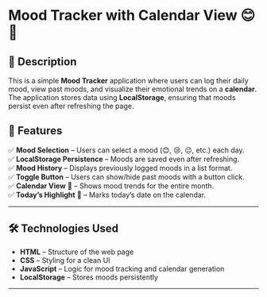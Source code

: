# Mood Tracker with Calendar View 😊📅

## 📝 Description
This is a simple **Mood Tracker** application where users can log their daily mood, view past moods, and visualize their emotional trends on a **calendar**. The application stores data using **LocalStorage**, ensuring that moods persist even after refreshing the page.

## 🎯 Features
✅ **Mood Selection** – Users can select a mood (😊, 😢, 😐, etc.) each day.  
✅ **LocalStorage Persistence** – Moods are saved even after refreshing.  
✅ **Mood History** – Displays previously logged moods in a list format.  
✅ **Toggle Button** – Users can show/hide past moods with a button click.  
✅ **Calendar View** 📅 – Shows mood trends for the entire month.  
✅ **Today’s Highlight** 🔵 – Marks today’s date on the calendar.  

---

## 🛠️ Technologies Used
- **HTML** – Structure of the web page  
- **CSS** – Styling for a clean UI  
- **JavaScript** – Logic for mood tracking and calendar generation  
- **LocalStorage** – Stores moods persistently  

---
